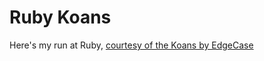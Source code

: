 # Ruby Koans

Here's my run at Ruby, [courtesy of the Koans by EdgeCase][rubykoans]

[rubykoans]:http://rubykoans.com/
